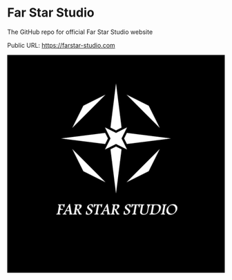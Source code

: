 # Far Star Studio

The GitHub repo for official Far Star Studio website

Public URL: https://farstar-studio.com

![far star studio logo](./public/Farstar.png)